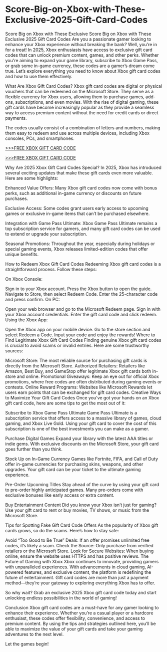# Score-Big-on-Xbox-with-These-Exclusive-2025-Gift-Card-Codes
Score Big on Xbox with These Exclusive 
Score Big on Xbox with These Exclusive 2025 Gift Card Codes
Are you a passionate gamer looking to enhance your Xbox experience without breaking the bank? Well, you’re in for a treat! In 2025, Xbox enthusiasts have access to exclusive gift card codes that can unlock premium content, games, and other perks. Whether you're aiming to expand your game library, subscribe to Xbox Game Pass, or grab some in-game currency, these codes are a gamer’s dream come true. Let’s explore everything you need to know about Xbox gift card codes and how to use them effectively.

What Are Xbox Gift Card Codes?
Xbox gift card codes are digital or physical vouchers that can be redeemed on the Microsoft Store. They serve as a flexible currency for Xbox users, allowing them to purchase games, add-ons, subscriptions, and even movies. With the rise of digital gaming, these gift cards have become increasingly popular as they provide a seamless way to access premium content without the need for credit cards or direct payments.

The codes usually consist of a combination of letters and numbers, making them easy to redeem and use across multiple devices, including Xbox consoles, PCs, and smartphones.

[>>>FREE XBOX GIFT CARD CODE](https://rahhat.xyz/allgift/)

[>>>FREE XBOX GIFT CARD CODE](https://rahhat.xyz/allgift/)

Why Are 2025 Xbox Gift Card Codes Special?
In 2025, Xbox has introduced several exciting updates that make these gift cards even more valuable. Here are some highlights:

Enhanced Value Offers: Many Xbox gift card codes now come with bonus perks, such as additional in-game currency or discounts on future purchases.

Exclusive Access: Some codes grant users early access to upcoming games or exclusive in-game items that can’t be purchased elsewhere.

Integration with Game Pass Ultimate: Xbox Game Pass Ultimate remains a top subscription service for gamers, and many gift card codes can be used to extend or upgrade your subscription.

Seasonal Promotions: Throughout the year, especially during holidays or special gaming events, Xbox releases limited-edition codes that offer unique benefits.

How to Redeem Xbox Gift Card Codes
Redeeming Xbox gift card codes is a straightforward process. Follow these steps:

On Xbox Console:

Sign in to your Xbox account.
Press the Xbox button to open the guide.
Navigate to Store, then select Redeem Code.
Enter the 25-character code and press confirm.
On PC:

Open your web browser and go to the Microsoft Redeem page.
Sign in with your Xbox account credentials.
Enter the gift card code and click redeem.
Using the Xbox App:

Open the Xbox app on your mobile device.
Go to the store section and select Redeem a Code.
Input your code and enjoy the rewards!
Where to Find Legitimate Xbox Gift Card Codes
Finding genuine Xbox gift card codes is crucial to avoid scams or invalid entries. Here are some trustworthy sources:

Microsoft Store: The most reliable source for purchasing gift cards is directly from the Microsoft Store.
Authorized Retailers: Retailers like Amazon, Best Buy, and GameStop offer legitimate Xbox gift cards both in-store and online.
Promotional Giveaways: Keep an eye out for official Xbox promotions, where free codes are often distributed during gaming events or contests.
Online Reward Programs: Websites like Microsoft Rewards let users earn points that can be exchanged for gift card codes.
Creative Ways to Maximize Your Gift Card Codes
Once you’ve got your hands on an Xbox gift card code, here are some tips to get the most out of it:

Subscribe to Xbox Game Pass Ultimate
Game Pass Ultimate is a subscription service that offers access to a massive library of games, cloud gaming, and Xbox Live Gold. Using your gift card to cover the cost of this subscription is one of the best investments you can make as a gamer.

Purchase Digital Games
Expand your library with the latest AAA titles or indie gems. With exclusive discounts on the Microsoft Store, your gift card goes further than you think.

Stock Up on In-Game Currency
Games like Fortnite, FIFA, and Call of Duty offer in-game currencies for purchasing skins, weapons, and other upgrades. Your gift card can be your ticket to the ultimate gaming experience.

Pre-Order Upcoming Titles
Stay ahead of the curve by using your gift card to pre-order highly anticipated games. Many pre-orders come with exclusive bonuses like early access or extra content.

Buy Entertainment Content
Did you know your Xbox isn’t just for gaming? Use your gift card to rent or buy movies, TV shows, or music from the Microsoft Store.

Tips for Spotting Fake Gift Card Code Offers
As the popularity of Xbox gift cards grows, so do the scams. Here’s how to stay safe:

Avoid “Too Good to Be True” Deals: If an offer promises unlimited free codes, it’s likely a scam.
Check the Source: Only purchase from verified retailers or the Microsoft Store.
Look for Secure Websites: When buying online, ensure the website uses HTTPS and has positive reviews.
The Future of Gaming with Xbox
Xbox continues to innovate, providing gamers with unparalleled experiences. With advancements in cloud gaming, AI-powered features, and exclusive content, the platform is redefining the future of entertainment. Gift card codes are more than just a payment method—they’re your gateway to exploring everything Xbox has to offer.

So why wait? Grab an exclusive 2025 Xbox gift card code today and start unlocking endless possibilities in the world of gaming!

Conclusion
Xbox gift card codes are a must-have for any gamer looking to enhance their experience. Whether you’re a casual player or a hardcore enthusiast, these codes offer flexibility, convenience, and access to premium content. By using the tips and strategies outlined here, you’ll be able to maximize the value of your gift cards and take your gaming adventures to the next level.

Let the games begin!

